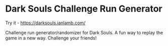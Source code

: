 Dark Souls Challenge Run Generator
====================

Try it - https://darksouls.ianlamb.com/

Challenge run generator/randomizer for Dark Souls. A fun way to replay the game in a new way. Challenge your friends!
